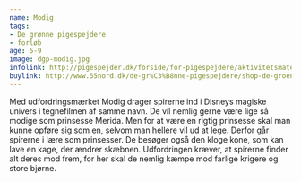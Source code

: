 ```yaml
---
name: Modig
tags:
- De grønne pigespejdere
- forløb
age: 5-9
image: dgp-modig.jpg
infolink: http://pigespejder.dk/forside/for-pigespejdere/aktivitetsmateriale/udfordringsmaerker-for-spirer-groensmutter/den-modige/modig/
buylink: http://www.55nord.dk/de-gr%C3%B8nne-pigespejdere/shop-de-groenne-pigespejdere/maerker-2/modig-maerke
---
```

Med udfordringsmærket Modig drager spirerne ind i Disneys magiske
univers i tegnefilmen af samme navn. De vil nemlig gerne være lige så modige
som prinsesse Merida. Men for at være en rigtig prinsesse skal man kunne opføre
sig som en, selvom man hellere vil ud at lege. Derfor går spirerne i lære som
prinsesser. De besøger også den kloge kone, som kan lave en kage, der ændrer
skæbnen. Udfordringen kræver, at spirerne finder alt deres mod frem, for her
skal de nemlig kæmpe mod farlige krigere og store bjørne.